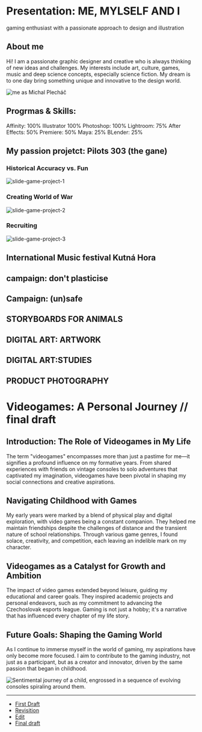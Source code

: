 # Presentation: ME, MYLSELF AND I

gaming enthusiast with a passionate approach to design and illustration


## About me

Hi! I am a passionate graphic designer and creative who is always thinking of new ideas and challenges. My interests include art, culture, games, music and deep science concepts, especially science fiction. My dream is to one day bring something unique and innovative to the design world.

![me as Michal Plecháč](https://github.com/Vortaron/english-for-designers/assets/48156360/dcb76d14-8f48-4ecf-95a1-9ecf265e7434)


## Progrmas & Skills:

Affinity: 100%
Illustrator 100%
Photoshop: 100%
Lightroom: 75%
After Effects: 50%
Premiere: 50%
Maya: 25%
BLender: 25%

## My passion projetct: Pilots 303 (the gane)

### Historical Accuracy vs. Fun

![slide-game-project-1](https://github.com/Vortaron/english-for-designers/assets/48156360/3f1b7a1a-2652-4d50-9b83-7d9f9f5b6fbd)

### Creating World of War 

![slide-game-project-2](https://github.com/Vortaron/english-for-designers/assets/48156360/9aad11b2-8085-496c-bdbe-8388987c9707)

### Recruiting

![slide-game-project-3](https://github.com/Vortaron/english-for-designers/assets/48156360/b3b15e10-d5fa-41c3-8882-9a5bf289467e)

## International Music festival Kutná Hora

## campaign: don't plasticise

## Campaign: (un)safe

## STORYBOARDS FOR ANIMALS

## DIGITAL ART: ARTWORK

## DIGITAL ART:STUDIES

## PRODUCT PHOTOGRAPHY



# Videogames: A Personal Journey // final draft

## Introduction: The Role of Videogames in My Life
The term "videogames" encompasses more than just a pastime for me—it signifies a profound influence on my formative years. From shared experiences with friends on vintage consoles to solo adventures that captivated my imagination, videogames have been pivotal in shaping my social connections and creative aspirations.

## Navigating Childhood with Games
My early years were marked by a blend of physical play and digital exploration, with video games being a constant companion. They helped me maintain friendships despite the challenges of distance and the transient nature of school relationships. Through various game genres, I found solace, creativity, and competition, each leaving an indelible mark on my character.

## Videogames as a Catalyst for Growth and Ambition
The impact of video games extended beyond leisure, guiding my educational and career goals. They inspired academic projects and personal endeavors, such as my commitment to advancing the Czechoslovak esports league. Gaming is not just a hobby; it's a narrative that has influenced every chapter of my life story.

## Future Goals: Shaping the Gaming World
As I continue to immerse myself in the world of gaming, my aspirations have only become more focused. I aim to contribute to the gaming industry, not just as a participant, but as a creator and innovator, driven by the same passion that began in childhood.

![Sentimental journey of a child, engrossed in a sequence of evolving consoles spiraling around them.](https://github.com/Vortaron/english-for-designers/assets/48156360/fb55aaa7-b4e4-46b7-8d64-9707a0409043)


-----------------------------------------------------

- [First Draft](first-draft.md)
- [Revisition](revisition.md)
- [Edit](edit.md)
- [Final draft](index.md)
